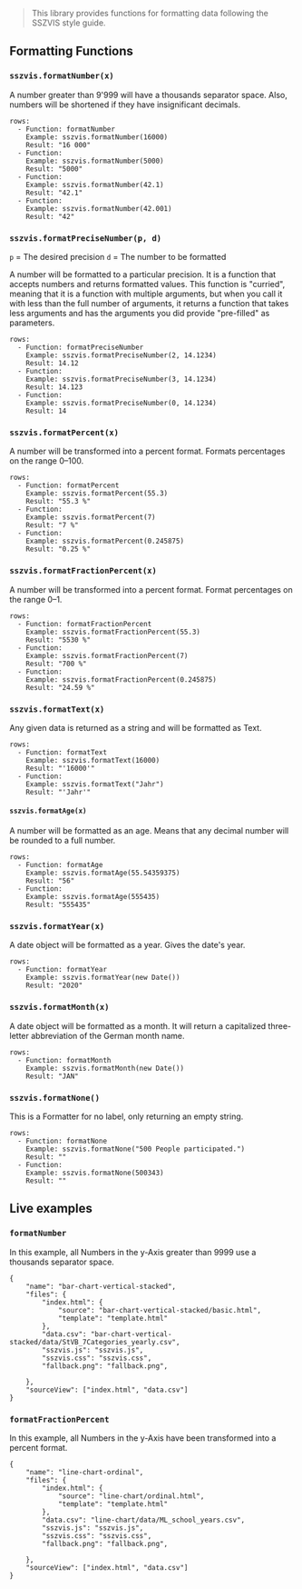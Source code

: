 > This library provides functions for formatting data following the SSZVIS style guide.

## Formatting Functions

### `sszvis.formatNumber(x)`

A number greater than 9'999 will have a thousands separator space. Also, numbers will be shortened if they have insignificant decimals.

```table
rows:
  - Function: formatNumber
    Example: sszvis.formatNumber(16000)
    Result: "16 000"
  - Function:
    Example: sszvis.formatNumber(5000)
    Result: "5000"
  - Function:
    Example: sszvis.formatNumber(42.1)
    Result: "42.1"
  - Function:
    Example: sszvis.formatNumber(42.001)
    Result: "42"
```

### `sszvis.formatPreciseNumber(p, d)`

`p` = The desired precision `d` = The number to be formatted

A number will be formatted to a particular precision. It is a function that accepts numbers and returns formatted values. This function is "curried", meaning that it is a function with multiple arguments, but when you call it with less than the full number of arguments, it returns a function that takes less arguments and has the arguments you did provide "pre-filled" as parameters.

```table
rows:
  - Function: formatPreciseNumber
    Example: sszvis.formatPreciseNumber(2, 14.1234)
    Result: 14.12
  - Function:
    Example: sszvis.formatPreciseNumber(3, 14.1234)
    Result: 14.123
  - Function:
    Example: sszvis.formatPreciseNumber(0, 14.1234)
    Result: 14
```

### `sszvis.formatPercent(x)`

A number will be transformed into a percent format. Formats percentages on the range 0–100.

```table
rows:
  - Function: formatPercent
    Example: sszvis.formatPercent(55.3)
    Result: "55.3 %"
  - Function:
    Example: sszvis.formatPercent(7)
    Result: "7 %"
  - Function:
    Example: sszvis.formatPercent(0.245875)
    Result: "0.25 %"
```

### `sszvis.formatFractionPercent(x)`

A number will be transformed into a percent format. Format percentages on the range 0–1.

```table
rows:
  - Function: formatFractionPercent
    Example: sszvis.formatFractionPercent(55.3)
    Result: "5530 %"
  - Function:
    Example: sszvis.formatFractionPercent(7)
    Result: "700 %"
  - Function:
    Example: sszvis.formatFractionPercent(0.245875)
    Result: "24.59 %"
```

### `sszvis.formatText(x)`

Any given data is returned as a string and will be formatted as Text.

```table
rows:
  - Function: formatText
    Example: sszvis.formatText(16000)
    Result: "'16000'"
  - Function:
    Example: sszvis.formatText("Jahr")
    Result: "'Jahr'"
```

#### `sszvis.formatAge(x)`

A number will be formatted as an age. Means that any decimal number will be rounded to a full number.

```table
rows:
  - Function: formatAge
    Example: sszvis.formatAge(55.54359375)
    Result: "56"
  - Function:
    Example: sszvis.formatAge(555435)
    Result: "555435"
```

### `sszvis.formatYear(x)`

A date object will be formatted as a year. Gives the date's year.

```table
rows:
  - Function: formatYear
    Example: sszvis.formatYear(new Date())
    Result: "2020"
```

### `sszvis.formatMonth(x)`

A date object will be formatted as a month. It will return a capitalized three-letter abbreviation of the German month name.

```table
rows:
  - Function: formatMonth
    Example: sszvis.formatMonth(new Date())
    Result: "JAN"
```

### `sszvis.formatNone()`

This is a Formatter for no label, only returning an empty string.

```table
rows:
  - Function: formatNone
    Example: sszvis.formatNone("500 People participated.")
    Result: ""
  - Function:
    Example: sszvis.formatNone(500343)
    Result: ""
```

## Live examples

### `formatNumber`

In this example, all Numbers in the y-Axis greater than 9999 use a thousands separator space.

```project
{
    "name": "bar-chart-vertical-stacked",
    "files": {
        "index.html": {
            "source": "bar-chart-vertical-stacked/basic.html",
            "template": "template.html"
        },
        "data.csv": "bar-chart-vertical-stacked/data/StVB_7Categories_yearly.csv",
        "sszvis.js": "sszvis.js",
        "sszvis.css": "sszvis.css",
        "fallback.png": "fallback.png",

    },
    "sourceView": ["index.html", "data.csv"]
}
```

### `formatFractionPercent`

In this example, all Numbers in the y-Axis have been transformed into a percent format.

```project
{
    "name": "line-chart-ordinal",
    "files": {
        "index.html": {
            "source": "line-chart/ordinal.html",
            "template": "template.html"
        },
        "data.csv": "line-chart/data/ML_school_years.csv",
        "sszvis.js": "sszvis.js",
        "sszvis.css": "sszvis.css",
        "fallback.png": "fallback.png",

    },
    "sourceView": ["index.html", "data.csv"]
}
```
